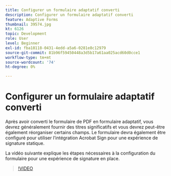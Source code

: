 ```yaml
---
title: Configurer un formulaire adaptatif converti
description: Configurer un formulaire adaptatif converti
feature: Adaptive Forms
thumbnail: 39574.jpg
kt: 6126
topic: Development
role: User
level: Beginner
exl-id: fba18118-0431-4edd-a5a6-0281e8c12979
source-git-commit: 81b96f59450448a3d5b17a61aa025acd60d0cce1
workflow-type: tm+mt
source-wordcount: '74'
ht-degree: 0%

---
```


# Configurer un formulaire adaptatif converti

Après avoir converti le formulaire de PDF en formulaire adaptatif, vous devrez généralement fournir des titres significatifs et vous devrez peut-être également réorganiser certains champs. Le formulaire devra également être configuré pour utiliser l’intégration Acrobat Sign pour une expérience de signature statique.

La vidéo suivante explique les étapes nécessaires à la configuration du formulaire pour une expérience de signature en place.

>[!VIDEO](https://video.tv.adobe.com/v/39574/?quality=9&learn=on)
